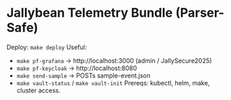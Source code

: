 # Jallybean Telemetry Bundle (Parser-Safe)
Deploy: `make deploy`
Useful:
- `make pf-grafana` -> http://localhost:3000 (admin / JallySecure2025)
- `make pf-keycloak` -> http://localhost:8080
- `make send-sample` -> POSTs sample-event.json
- `make vault-status` / `make vault-init`
Prereqs: kubectl, helm, make, cluster access.
